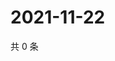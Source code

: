 # 2021-11-22

共 0 条

<!-- BEGIN WEIBO -->
<!-- 最后更新时间 Mon Nov 22 2021 22:13:30 GMT+0800 (China Standard Time) -->

<!-- END WEIBO -->
